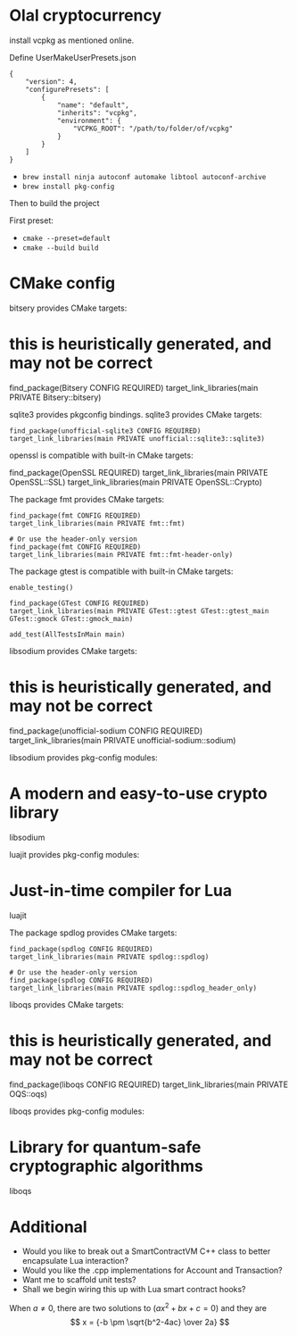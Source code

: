 # Olal cryptocurrency

install vcpkg as mentioned online.

Define UserMakeUserPresets.json

```
{
    "version": 4,
    "configurePresets": [
        {
            "name": "default",
            "inherits": "vcpkg",
            "environment": {
                "VCPKG_ROOT": "/path/to/folder/of/vcpkg"
            }
        }
    ]
}
```

- `brew install ninja autoconf automake libtool autoconf-archive`
- `brew install pkg-config`

Then to build the project

First preset: 

- `cmake --preset=default`
- `cmake --build build`

# CMake config

bitsery provides CMake targets:

  # this is heuristically generated, and may not be correct
  find_package(Bitsery CONFIG REQUIRED)
  target_link_libraries(main PRIVATE Bitsery::bitsery)

sqlite3 provides pkgconfig bindings.
sqlite3 provides CMake targets:

    find_package(unofficial-sqlite3 CONFIG REQUIRED)
    target_link_libraries(main PRIVATE unofficial::sqlite3::sqlite3)

openssl is compatible with built-in CMake targets:

  find_package(OpenSSL REQUIRED)
  target_link_libraries(main PRIVATE OpenSSL::SSL)
  target_link_libraries(main PRIVATE OpenSSL::Crypto)

The package fmt provides CMake targets:

    find_package(fmt CONFIG REQUIRED)
    target_link_libraries(main PRIVATE fmt::fmt)

    # Or use the header-only version
    find_package(fmt CONFIG REQUIRED)
    target_link_libraries(main PRIVATE fmt::fmt-header-only)

The package gtest is compatible with built-in CMake targets:

    enable_testing()
    
    find_package(GTest CONFIG REQUIRED)
    target_link_libraries(main PRIVATE GTest::gtest GTest::gtest_main GTest::gmock GTest::gmock_main)
    
    add_test(AllTestsInMain main)

libsodium provides CMake targets:

  # this is heuristically generated, and may not be correct
  find_package(unofficial-sodium CONFIG REQUIRED)
  target_link_libraries(main PRIVATE unofficial-sodium::sodium)

libsodium provides pkg-config modules:

  # A modern and easy-to-use crypto library
  libsodium

luajit provides pkg-config modules:

  # Just-in-time compiler for Lua
  luajit

The package spdlog provides CMake targets:

    find_package(spdlog CONFIG REQUIRED)
    target_link_libraries(main PRIVATE spdlog::spdlog)

    # Or use the header-only version
    find_package(spdlog CONFIG REQUIRED)
    target_link_libraries(main PRIVATE spdlog::spdlog_header_only)

liboqs provides CMake targets:

  # this is heuristically generated, and may not be correct
  find_package(liboqs CONFIG REQUIRED)
  target_link_libraries(main PRIVATE OQS::oqs)

liboqs provides pkg-config modules:

  # Library for quantum-safe cryptographic algorithms
  liboqs


# Additional

- Would you like to break out a SmartContractVM C++ class to better encapsulate Lua interaction? 
- Would you like the .cpp implementations for Account and Transaction?
- Want me to scaffold unit tests?
- Shall we begin wiring this up with Lua smart contract hooks?

When $a \ne 0$, there are two solutions to $(ax^2 + bx + c = 0)$ and they are
$$ x = {-b \pm \sqrt{b^2-4ac} \over 2a} $$
